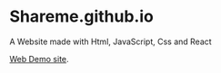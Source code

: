 # Shareme.github.io
A Website made with Html, JavaScript, Css and React

[Web Demo site](https://eloquent-starlight-f91871.netlify.app/login/).
